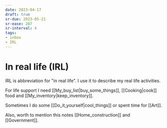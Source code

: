 ```yaml
---
date: 2023-04-17
draft: true
sr-due: 2023-05-21
sr-ease: 287
sr-interval: 4
tags:
- inbox
- IRL
---
```


# In real life (IRL)

IRL is abbreviation for "in real life". I use it to describe my real life
activities.

For life support I need [[My_buy_list|buy_some_things]], [[Cooking|cook]] food
and [[My_inventory|keep_inventory]].

Sometimes I do some [[Do_it_yourself|cool_things]] or spent time for [[Art]].

Also, worth to mention this notes [[Home_construction]] and [[Government]].